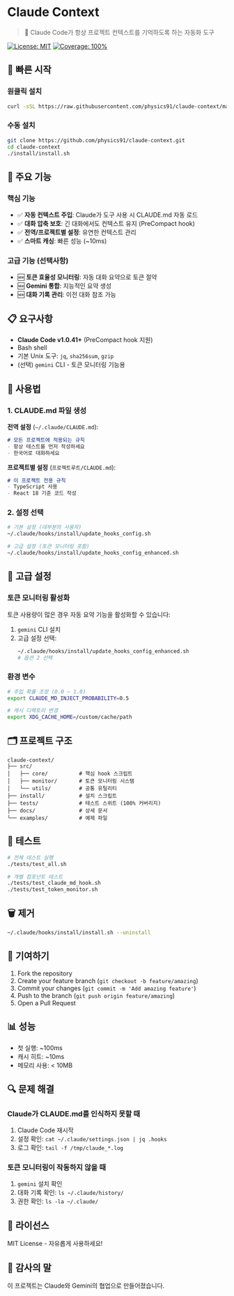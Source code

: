 # Claude Context

> 🤖 Claude Code가 항상 프로젝트 컨텍스트를 기억하도록 하는 자동화 도구

[![License: MIT](https://img.shields.io/badge/License-MIT-yellow.svg)](https://opensource.org/licenses/MIT)
[![Coverage: 100%](https://img.shields.io/badge/Coverage-100%25-brightgreen.svg)](./tests)

## 🚀 빠른 시작

### 원클릭 설치

```bash
curl -sSL https://raw.githubusercontent.com/physics91/claude-context/main/install/one-line-install.sh | bash
```

### 수동 설치

```bash
git clone https://github.com/physics91/claude-context.git
cd claude-context
./install/install.sh
```

## 🎯 주요 기능

### 핵심 기능
- ✅ **자동 컨텍스트 주입**: Claude가 도구 사용 시 CLAUDE.md 자동 로드
- ✅ **대화 압축 보호**: 긴 대화에서도 컨텍스트 유지 (PreCompact hook)
- ✅ **전역/프로젝트별 설정**: 유연한 컨텍스트 관리
- ✅ **스마트 캐싱**: 빠른 성능 (~10ms)

### 고급 기능 (선택사항)
- 🆕 **토큰 효율성 모니터링**: 자동 대화 요약으로 토큰 절약
- 🆕 **Gemini 통합**: 지능적인 요약 생성
- 🆕 **대화 기록 관리**: 이전 대화 참조 가능

## 📋 요구사항

- **Claude Code v1.0.41+** (PreCompact hook 지원)
- Bash shell
- 기본 Unix 도구: `jq`, `sha256sum`, `gzip`
- (선택) `gemini` CLI - 토큰 모니터링 기능용

## 📖 사용법

### 1. CLAUDE.md 파일 생성

**전역 설정** (`~/.claude/CLAUDE.md`):
```markdown
# 모든 프로젝트에 적용되는 규칙
- 항상 테스트를 먼저 작성하세요
- 한국어로 대화하세요
```

**프로젝트별 설정** (`프로젝트루트/CLAUDE.md`):
```markdown
# 이 프로젝트 전용 규칙
- TypeScript 사용
- React 18 기준 코드 작성
```

### 2. 설정 선택

```bash
# 기본 설정 (대부분의 사용자)
~/.claude/hooks/install/update_hooks_config.sh

# 고급 설정 (토큰 모니터링 포함)
~/.claude/hooks/install/update_hooks_config_enhanced.sh
```

## 🔧 고급 설정

### 토큰 모니터링 활성화

토큰 사용량이 많은 경우 자동 요약 기능을 활성화할 수 있습니다:

1. `gemini` CLI 설치
2. 고급 설정 선택:
   ```bash
   ~/.claude/hooks/install/update_hooks_config_enhanced.sh
   # 옵션 2 선택
   ```

### 환경 변수

```bash
# 주입 확률 조정 (0.0 ~ 1.0)
export CLAUDE_MD_INJECT_PROBABILITY=0.5

# 캐시 디렉토리 변경
export XDG_CACHE_HOME=/custom/cache/path
```

## 🗂️ 프로젝트 구조

```
claude-context/
├── src/
│   ├── core/          # 핵심 hook 스크립트
│   ├── monitor/       # 토큰 모니터링 시스템
│   └── utils/         # 공통 유틸리티
├── install/           # 설치 스크립트
├── tests/             # 테스트 스위트 (100% 커버리지)
├── docs/              # 상세 문서
└── examples/          # 예제 파일
```

## 🧪 테스트

```bash
# 전체 테스트 실행
./tests/test_all.sh

# 개별 컴포넌트 테스트
./tests/test_claude_md_hook.sh
./tests/test_token_monitor.sh
```

## 🗑️ 제거

```bash
~/.claude/hooks/install/install.sh --uninstall
```

## 🤝 기여하기

1. Fork the repository
2. Create your feature branch (`git checkout -b feature/amazing`)
3. Commit your changes (`git commit -m 'Add amazing feature'`)
4. Push to the branch (`git push origin feature/amazing`)
5. Open a Pull Request

## 📊 성능

- 첫 실행: ~100ms
- 캐시 히트: ~10ms
- 메모리 사용: < 10MB

## 🔍 문제 해결

### Claude가 CLAUDE.md를 인식하지 못할 때
1. Claude Code 재시작
2. 설정 확인: `cat ~/.claude/settings.json | jq .hooks`
3. 로그 확인: `tail -f /tmp/claude_*.log`

### 토큰 모니터링이 작동하지 않을 때
1. `gemini` 설치 확인
2. 대화 기록 확인: `ls ~/.claude/history/`
3. 권한 확인: `ls -la ~/.claude/`

## 📝 라이선스

MIT License - 자유롭게 사용하세요!

## 🙏 감사의 말

이 프로젝트는 Claude와 Gemini의 협업으로 만들어졌습니다.